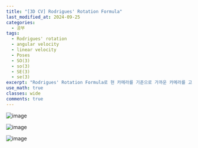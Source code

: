 ```yaml
---
title: "[3D CV] Rodrigues' Rotation Formula"
last_modified_at: 2024-09-25
categories:
  - 공부
tags:
  - Rodrigues' rotation
  - angular velocity
  - linear velocity
  - Poses
  - SO(3)
  - so(3)
  - SE(3)
  - se(3)
excerpt: "Rodrigues' Rotation Formula로 현 카메라를 기준으로 가까운 카메라를 고르는 법을 알아봅시다."
use_math: true
classes: wide
comments: true
---
```


![image](https://github.com/user-attachments/assets/b6efe895-3007-478f-a032-a0fad4df9500)

![image](https://github.com/user-attachments/assets/d40e4da6-a11f-481c-b1bf-254bcb426f42)

![image](https://github.com/user-attachments/assets/d4d0f013-a757-4054-83ec-9e824061b524)

